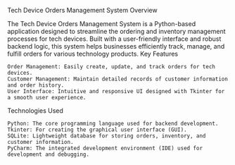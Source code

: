 Tech Device Orders Management System
Overview

The Tech Device Orders Management System is a Python-based application designed to streamline the ordering and inventory management processes for tech devices. Built with a user-friendly interface and robust backend logic, this system helps businesses efficiently track, manage, and fulfill orders for various technology products.
Key Features

    Order Management: Easily create, update, and track orders for tech devices.
    Customer Management: Maintain detailed records of customer information and order history.
    User Interface: Intuitive and responsive UI designed with Tkinter for a smooth user experience.

Technologies Used

    Python: The core programming language used for backend development.
    Tkinter: For creating the graphical user interface (GUI).
    SQLite: Lightweight database for storing orders, inventory, and customer information.
    PyCharm: The integrated development environment (IDE) used for development and debugging.
